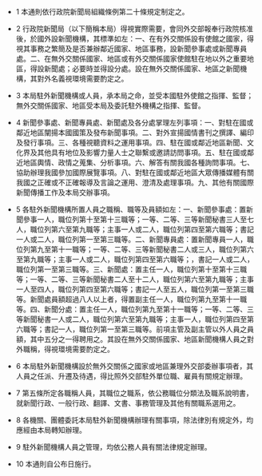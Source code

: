 * 1 本通則依行政院新聞局組織條例第二十條規定制定之。

* 2 行政院新聞局（以下簡稱本局）得視實際需要，會同外交部報奉行政院核准後，於國外設新聞機構，其標準如左：一、在有外交關係設有使館之國家，得視其事務之繁簡及是否兼辦鄰近國家、地區事務，設新聞參事處或新聞專員處。二、在無外交關係國家、地區或有外交關係國家使館駐在地以外之重要地區，得設新聞處；必要時並得設分處。設在無外交關係國家、地區之新聞機構，其對外名義視環境需要酌定之。

* 3 本局駐外新聞機構或人員，承本局之命，並受本國駐外使館之指揮、監督；無外交關係國家、地區受本局及委託駐外機構之指揮、監督。

* 4 新聞參事處、新聞專員處、新聞處及各分處掌理左列事項：一、對駐在國或鄰近地區闡揚本國國策及發布新聞事項。二、對外宣揚國情書刊之撰譯、編印及發行事項。三、各種視聽資料之運用事項。四、駐在國或鄰近地區新聞、文化界及其他具有地位及影響力量人士之聯繫或邀請訪問事項。五、駐在國或鄰近地區輿情、政情之蒐集、分析事項。六、解答有關我國各種詢問事項。七、協助辦理我國參加國際展覽事項。八、對駐在國或鄰近地區大眾傳播媒體有關我國之正確或不正確報導及言論之運用、澄清及處理事項。九、其他有關國際新聞傳播工作及本局交辦事項。

* 5 各駐外新聞機構所置人員之職稱、職等及員額如左：一、新聞參事處：置新聞參事一人，職位列第十至第十三職等；一等、二等、三等新聞秘書三人至七人，職位列第六至第九職等；主事一人或二人，職位列第四至第六職等；書記一人或二人，職位列第一至第三職等。二、新聞專員處：置新聞專員一人，職位列第九至第十一職等；一等、二等、三等新聞秘書二人或三人，職位列第六至第九職等；主事一人或二人，職位列第四至第六職等；，書記一人或二人，職位列第一至第三職等。三、新聞處：置主任一人，職位列第十至第十三職等；一等、二等、三等新聞秘書二人至十二人，職位列第六至第九職等；主事一人至四人，職位列第四至第六職等；書記一人至五人，職位列第一至第三職等。新聞處員額超過八人以上者，得置副主任一人，職位列第九至第十一職等。四、新聞分處：置主任一人，職位列第九至第十一職等；一等、二等、三等新聞秘書一人或二人，職位列第六至第九職等；主事一人，職位列第四至第六職等；書記一人，職位列第一至第三職等。前項主管及副主管以外人員之員額，其中五分之一得聘用之。其設在無外交關係國家、地區新聞機構人員之對外職稱，得視環境需要酌定之。

* 6 本局駐外新聞機構設於無外交關係之國家或地區兼理外交部委辦事項者，其人員之任派、升遷及待遇，得比照外交部駐外單位職、雇員有關規定辦理。

* 7 第五條所定各職稱人員，其職位之職系，依公務職位分類法及職系說明書，就新聞行政、一般行政、翻譯、文書、事務管理及其他有關職系選用之。

* 8 各機關、團體委託本局駐外新聞機構辦理有關事項，除法律別有規定外，均應經由本局轉知辦理。

* 9 駐外新聞機構人員之管理，均依公務人員有關法律規定辦理。

* 10 本通則自公布日施行。

